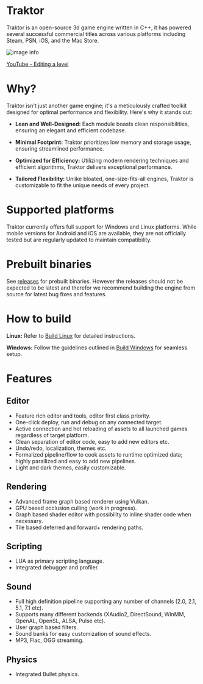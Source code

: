 # Traktor
Traktor is an open-source 3d game engine written in C++, it has powered several successful commercial titles across various platforms including Steam, PSN, iOS, and the Mac Store.

![image info](resources/documentation/images/screenshot%20-%20editor%20-%2004.png)

[YouTube - Editing a level](https://youtu.be/eoL9xyd9PKg)

# Why?
Traktor isn't just another game engine; it's a meticulously crafted toolkit designed for optimal performance and flexibility. Here's why it stands out:

* **Lean and Well-Designed:** Each module boasts clean responsibilities, ensuring an elegant and efficient codebase.

* **Minimal Footprint:** Traktor prioritizes low memory and storage usage, ensuring streamlined performance.

* **Optimized for Efficiency:** Utilizing modern rendering techniques and efficient algorithms, Traktor delivers exceptional performance.

* **Tailored Flexibility:** Unlike bloated, one-size-fits-all engines, Traktor is customizable to fit the unique needs of every project.

# Supported platforms
Traktor currently offers full support for Windows and Linux platforms. While mobile versions for Android and iOS are available, they are not officially tested but are regularly updated to maintain compatibility.

# Prebuilt binaries
See [releases](https://github.com/apistol78/traktor/releases) for prebuilt binaries. However the releases should not be expected to be latest and therefor we recommend building the engine from source for latest bug fixes and features.

# How to build
**Linux:** Refer to [Build Linux](resources/documentation/markdown/Build%20Linux.md) for detailed instructions.

**Windows:** Follow the guidelines outlined in [Build Windows](resources/documentation/markdown/Build%20Windows.md) for seamless setup.

# Features

## Editor

- Feature rich editor and tools, editor first class priority.
- One-click deploy, run and debug on any connected target.
- Active connection and hot reloading of assets to all launched games regardless of target platform.
- Clean separation of editor code, easy to add new editors etc.
- Undo/redo, localization, themes etc.
- Formalized pipeline/flow to cook assets to runtime optimized data; highly parallized and easy to add new pipelines.
- Light and dark themes, easily customizable.

## Rendering

- Advanced frame graph based renderer using Vulkan.
- GPU based occlusion culling (work in progress).
- Graph based shader editor with possibility to inline shader code when necessary.
- Tile based deferred and forward+ rendering paths.

## Scripting
- LUA as primary scripting language.
- Integrated debugger and profiler.

## Sound
- Full high definition pipeline supporting any number of channels (2.0, 2.1, 5.1, 7.1 etc).
- Supports many different backends (XAudio2, DirectSound, WinMM, OpenAL, OpenSL, ALSA, Pulse etc).
- User graph based filters.
- Sound banks for easy customization of sound effects.
- MP3, Flac, OGG streaming.

## Physics
- Integrated Bullet physics.
